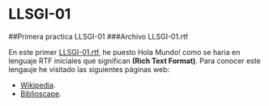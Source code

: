 # LLSGI-01
##Primera practica LLSGI-01
###Archivo LLSGI-01.rtf

En este primer [LLSGI-01.rtf](https://github.com/AntonioChecaS/LLSGI-01/blob/master/LLSGI-01.rtf), he puesto Hola Mundo! como se haria en lenguaje RTF iniciales que significan **(Rich Text Format)**.
Para conocer este lengauje he visitado las siguientes páginas web:
+ [Wikipedia](https://es.wikipedia.org/wiki/Rich_Text_Format).
+ [Biblioscape](http://www.biblioscape.com/rtf15_spec.htm).
